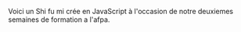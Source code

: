 Voici un Shi fu mi crée en JavaScript à l'occasion de notre deuxiemes semaines de formation a l'afpa.
